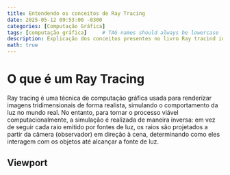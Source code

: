 ```yaml
---
title: Entendendo os conceitos de Ray Tracing    
date: 2025-05-12 09:53:00 -0300
categories: [Computação Gráfica]
tags: [computação gráfica]     # TAG names should always be lowercase
description: Explicação dos conceitos presentes no livro Ray tracind in one weekend.
math: true
---
```

# O que é um Ray Tracing
Ray tracing é uma técnica de computação gráfica usada para renderizar imagens tridimensionais de forma realista, simulando o comportamento da  luz no mundo real. No entanto, para tornar o processo viável computacionalmente, a simulação é realizada de maneira inversa: em vez de seguir cada raio emitido por fontes de luz, os raios são projetados a partir da câmera (observador) em direção à cena, determinando como eles interagem com os objetos até alcançar a fonte de luz.

## Viewport

